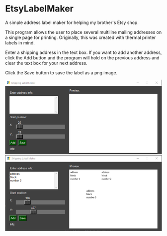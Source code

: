 # EtsyLabelMaker
A simple address label maker for helping my brother's Etsy shop.

This program allows the user to place several multiline mailing addresses on a single page for printing.
Originally, this was created with thermal printer labels in mind.

Enter a shipping address in the text box. If you want to add another address, click the Add button and the program will hold on the previous address and clear the text box for your next address.

Click the Save button to save the label as a png image.

![](https://raw.githubusercontent.com/COZMIKDX/EtsyLabelMaker/master/github_images/blank.png)
![](https://raw.githubusercontent.com/COZMIKDX/EtsyLabelMaker/master/github_images/sampletext.png)
